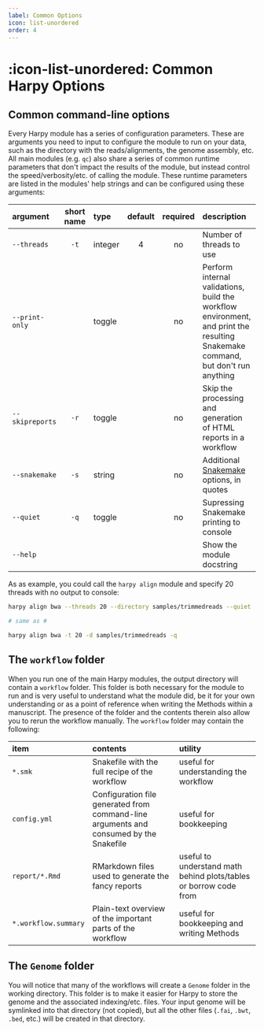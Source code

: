 ```yaml
---
label: Common Options
icon: list-unordered
order: 4
---
```


# :icon-list-unordered: Common Harpy Options
## Common command-line options
Every Harpy module has a series of configuration parameters. These are arguments you need to input
to configure the module to run on your data, such as the directory with the reads/alignments,
the genome assembly, etc. All main modules (e.g. `qc`) also share a series of common runtime
parameters that don't impact the results of the module, but instead control the speed/verbosity/etc.
of calling the module. These runtime parameters are listed in the modules' help strings and can be 
configured using these arguments:

| argument      | short name | type    | default | required | description                                                                       |
|:------------- |:----------:|:------- |:-------:|:--------:|:--------------------------------------------------------------------------------- |
| `--threads`   | `-t`       | integer | 4       | no       | Number of threads to use                                                          |
| `--print-only` |           | toggle  |         | no       | Perform internal validations, build the workflow environment, and print the resulting Snakemake command, but don't run anything |
| `--skipreports` | `-r`     | toggle  |         | no       | Skip the processing and generation of HTML reports in a workflow                  |
| `--snakemake` | `-s`       | string  |         | no       | Additional [Snakemake](snakemake/#adding-snakamake-parameters) options, in quotes |
| `--quiet`     | `-q`       | toggle  |         | no       | Supressing Snakemake printing to console                                          |
| `--help`      |            |         |         |          | Show the module docstring                                                         |

As as example, you could call the `harpy align` module and specify 20 threads with no output to console:

```bash
harpy align bwa --threads 20 --directory samples/trimmedreads --quiet

# same as #

harpy align bwa -t 20 -d samples/trimmedreads -q
```

## The `workflow` folder
When you run one of the main Harpy modules, the output directory will contain a `workflow` folder. This folder is
both necessary for the module to run and is very useful to understand what the module did, be it for your own
understanding or as a point of reference when writing the Methods within a manuscript. The presence of the folder
and the contents therein also allow you to rerun the workflow manually. The `workflow` folder may contain the following:

| item | contents | utility |
|:-----|:---------|:--------|
|`*.smk`| Snakefile with the full recipe of the workflow | useful for understanding the workflow |
| `config.yml` | Configuration file generated from command-line arguments and consumed by the Snakefile | useful for bookkeeping | 
| `report/*.Rmd` | RMarkdown files used to generate the fancy reports | useful to understand math behind plots/tables or borrow code from |
| `*.workflow.summary` | Plain-text overview of the important parts of the workflow | useful for bookkeeping and writing Methods |

## The `Genome` folder

You will notice that many of the workflows will create a `Genome` folder in the working 
directory. This folder is to make it easier for Harpy to store the genome and the associated
indexing/etc. files. Your input genome will be symlinked into that directory (not copied), but
all the other files (`.fai`, `.bwt`, `.bed`, etc.) will be created in that directory.
